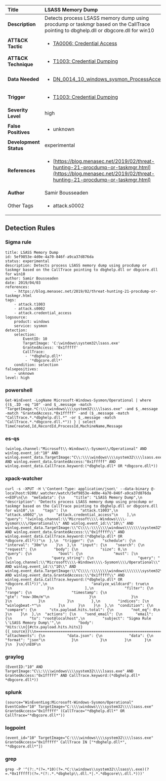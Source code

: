 | Title                    | LSASS Memory Dump       |
|:-------------------------|:------------------|
| **Description**          | Detects process LSASS memory dump using procdump or taskmgr based on the CallTrace pointing to dbghelp.dll or dbgcore.dll for win10 |
| **ATT&amp;CK Tactic**    |  <ul><li>[TA0006: Credential Access](https://attack.mitre.org/tactics/TA0006)</li></ul>  |
| **ATT&amp;CK Technique** | <ul><li>[T1003: Credential Dumping](https://attack.mitre.org/techniques/T1003)</li></ul>  |
| **Data Needed**          | <ul><li>[DN_0014_10_windows_sysmon_ProcessAccess](../Data_Needed/DN_0014_10_windows_sysmon_ProcessAccess.md)</li></ul>  |
| **Trigger**              | <ul><li>[T1003: Credential Dumping](../Triggers/T1003.md)</li></ul>  |
| **Severity Level**       | high |
| **False Positives**      | <ul><li>unknown</li></ul>  |
| **Development Status**   | experimental |
| **References**           | <ul><li>[https://blog.menasec.net/2019/02/threat-hunting-21-procdump-or-taskmgr.html](https://blog.menasec.net/2019/02/threat-hunting-21-procdump-or-taskmgr.html)</li></ul>  |
| **Author**               | Samir Bousseaden |
| Other Tags           | <ul><li>attack.s0002</li></ul> | 

## Detection Rules

### Sigma rule

```
title: LSASS Memory Dump
id: 5ef9853e-4d0e-4a70-846f-a9ca37d876da
status: experimental
description: Detects process LSASS memory dump using procdump or taskmgr based on the CallTrace pointing to dbghelp.dll or dbgcore.dll for win10
author: Samir Bousseaden
date: 2019/04/03
references:
    - https://blog.menasec.net/2019/02/threat-hunting-21-procdump-or-taskmgr.html
tags:
    - attack.t1003
    - attack.s0002
    - attack.credential_access
logsource:
    product: windows
    service: sysmon
detection:
    selection:
        EventID: 10
        TargetImage: 'C:\windows\system32\lsass.exe'
        GrantedAccess: '0x1fffff'
        CallTrace:
         - '*dbghelp.dll*'
         - '*dbgcore.dll*'
    condition: selection
falsepositives:
    - unknown
level: high

```





### powershell
    
```
Get-WinEvent -LogName Microsoft-Windows-Sysmon/Operational | where {($_.ID -eq "10" -and $_.message -match "TargetImage.*C:\\\\windows\\\\system32\\\\lsass.exe" -and $_.message -match "GrantedAccess.*0x1fffff" -and ($_.message -match "CallTrace.*.*dbghelp.dll.*" -or $_.message -match "CallTrace.*.*dbgcore.dll.*")) } | select TimeCreated,Id,RecordId,ProcessId,MachineName,Message
```


### es-qs
    
```
(winlog.channel:"Microsoft\\-Windows\\-Sysmon\\/Operational" AND winlog.event_id:"10" AND winlog.event_data.TargetImage:"C\\:\\\\windows\\\\system32\\\\lsass.exe" AND winlog.event_data.GrantedAccess:"0x1fffff" AND winlog.event_data.CallTrace.keyword:(*dbghelp.dll* OR *dbgcore.dll*))
```


### xpack-watcher
    
```
curl -s -XPUT -H \'Content-Type: application/json\' --data-binary @- localhost:9200/_watcher/watch/5ef9853e-4d0e-4a70-846f-a9ca37d876da <<EOF\n{\n  "metadata": {\n    "title": "LSASS Memory Dump",\n    "description": "Detects process LSASS memory dump using procdump or taskmgr based on the CallTrace pointing to dbghelp.dll or dbgcore.dll for win10",\n    "tags": [\n      "attack.t1003",\n      "attack.s0002",\n      "attack.credential_access"\n    ],\n    "query": "(winlog.channel:\\"Microsoft\\\\-Windows\\\\-Sysmon\\\\/Operational\\" AND winlog.event_id:\\"10\\" AND winlog.event_data.TargetImage:\\"C\\\\:\\\\\\\\windows\\\\\\\\system32\\\\\\\\lsass.exe\\" AND winlog.event_data.GrantedAccess:\\"0x1fffff\\" AND winlog.event_data.CallTrace.keyword:(*dbghelp.dll* OR *dbgcore.dll*))"\n  },\n  "trigger": {\n    "schedule": {\n      "interval": "30m"\n    }\n  },\n  "input": {\n    "search": {\n      "request": {\n        "body": {\n          "size": 0,\n          "query": {\n            "bool": {\n              "must": [\n                {\n                  "query_string": {\n                    "query": "(winlog.channel:\\"Microsoft\\\\-Windows\\\\-Sysmon\\\\/Operational\\" AND winlog.event_id:\\"10\\" AND winlog.event_data.TargetImage:\\"C\\\\:\\\\\\\\windows\\\\\\\\system32\\\\\\\\lsass.exe\\" AND winlog.event_data.GrantedAccess:\\"0x1fffff\\" AND winlog.event_data.CallTrace.keyword:(*dbghelp.dll* OR *dbgcore.dll*))",\n                    "analyze_wildcard": true\n                  }\n                }\n              ],\n              "filter": {\n                "range": {\n                  "timestamp": {\n                    "gte": "now-30m/m"\n                  }\n                }\n              }\n            }\n          }\n        },\n        "indices": [\n          "winlogbeat-*"\n        ]\n      }\n    }\n  },\n  "condition": {\n    "compare": {\n      "ctx.payload.hits.total": {\n        "not_eq": 0\n      }\n    }\n  },\n  "actions": {\n    "send_email": {\n      "email": {\n        "to": "root@localhost",\n        "subject": "Sigma Rule \'LSASS Memory Dump\'",\n        "body": "Hits:\\n{{#ctx.payload.hits.hits}}{{_source}}\\n================================================================================\\n{{/ctx.payload.hits.hits}}",\n        "attachments": {\n          "data.json": {\n            "data": {\n              "format": "json"\n            }\n          }\n        }\n      }\n    }\n  }\n}\nEOF\n
```


### graylog
    
```
(EventID:"10" AND TargetImage:"C\\:\\\\windows\\\\system32\\\\lsass.exe" AND GrantedAccess:"0x1fffff" AND CallTrace.keyword:(*dbghelp.dll* *dbgcore.dll*))
```


### splunk
    
```
(source="WinEventLog:Microsoft-Windows-Sysmon/Operational" EventCode="10" TargetImage="C:\\\\windows\\\\system32\\\\lsass.exe" GrantedAccess="0x1fffff" (CallTrace="*dbghelp.dll*" OR CallTrace="*dbgcore.dll*"))
```


### logpoint
    
```
(event_id="10" TargetImage="C:\\\\windows\\\\system32\\\\lsass.exe" GrantedAccess="0x1fffff" CallTrace IN ["*dbghelp.dll*", "*dbgcore.dll*"])
```


### grep
    
```
grep -P '^(?:.*(?=.*10)(?=.*C:\\windows\\system32\\lsass\\.exe)(?=.*0x1fffff)(?=.*(?:.*.*dbghelp\\.dll.*|.*.*dbgcore\\.dll.*)))'
```



